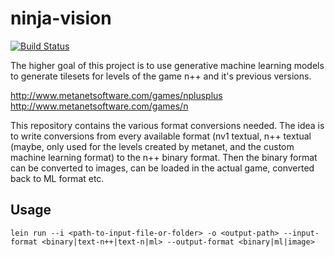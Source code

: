 # ninja-vision
[![Build Status](https://travis-ci.org/falcowinkler/ninja-vision.svg?branch=master)](https://travis-ci.org/falcowinkler/ninja-vision)

The higher goal of this project is to use generative machine learning models to generate tilesets for levels of the game n++ and it's previous versions.

http://www.metanetsoftware.com/games/nplusplus
http://www.metanetsoftware.com/games/n

This repository contains the various format conversions needed.
The idea is to write conversions from every available format (nv1 textual, n++ textual (maybe, only used for the levels created by metanet, and the custom machine learning format) to the n++ binary format.
Then the binary format can be converted to images, can be loaded in the actual game, converted back to ML format etc.

## Usage

`lein run --i <path-to-input-file-or-folder> -o <output-path> --input-format <binary|text-n++|text-n|ml> --output-format <binary|ml|image>` 
